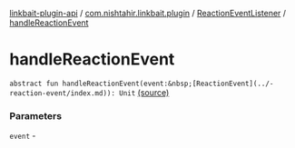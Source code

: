 [linkbait-plugin-api](../../index.md) / [com.nishtahir.linkbait.plugin](../index.md) / [ReactionEventListener](index.md) / [handleReactionEvent](.)


# handleReactionEvent

`abstract fun handleReactionEvent(event:&nbsp;[ReactionEvent](../-reaction-event/index.md)): Unit` [(source)](https://gitlab.com/nishtahir/linkbait/tree/master/linkbait-plugin-api/src/main/kotlin//com/nishtahir/linkbait/plugin/Events.kt#L58)

### Parameters

`event` - 


